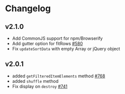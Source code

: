 # Changelog

## v2.1.0

+ Add CommonJS support for npm/Browserify
+ Add gutter option for fitRows [#580](https://github.com/metafizzy/isotope/issues/580)
+ Fix `updateSortData` with empty Array or jQuery object

## v2.0.1

+ added `getFilteredItemElements` method [#768](https://github.com/metafizzy/isotope/issues/768)
+ added `shuffle` method
+ Fix display on `destroy` [#741](https://github.com/metafizzy/isotope/issues/741)